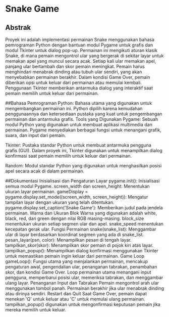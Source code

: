 
# Snake Game

## Abstrak
Proyek ini adalah implementasi permainan Snake menggunakan bahasa pemrograman Python dengan bantuan modul Pygame untuk grafis dan modul Tkinter untuk dialog pop-up. Permainan ini mengikuti aturan klasik Snake, di mana pemain mengontrol ular yang bergerak di sekitar layar untuk memakan apel yang muncul secara acak. Setiap kali ular memakan apel, panjang ular bertambah dan skor pemain meningkat. Pemain harus menghindari menabrak dinding atau tubuh ular sendiri, yang akan menyebabkan permainan berakhir. Dalam kondisi Game Over, pemain diberikan opsi untuk keluar dari permainan atau memulai kembali. Penggunaan Tkinter memberikan antarmuka dialog yang interaktif saat pemain memilih untuk keluar dari permainan.

##Bahasa Pemrograman
Python: Bahasa utama yang digunakan untuk mengembangkan permainan ini. Python dipilih karena kemudahan penggunaannya dan ketersediaan pustaka yang kuat untuk pengembangan permainan dan antarmuka grafis.
Tools yang Digunakan
Pygame: Sebuah modul Python yang digunakan untuk membuat aplikasi multimedia dan permainan. Pygame menyediakan berbagai fungsi untuk menangani grafik, suara, dan input dari pemain.

Tkinter: Pustaka standar Python untuk membuat antarmuka pengguna grafis (GUI). Dalam proyek ini, Tkinter digunakan untuk menampilkan dialog konfirmasi saat pemain memilih untuk keluar dari permainan.

Random: Modul standar Python yang digunakan untuk menghasilkan posisi apel secara acak di dalam permainan.

##Dokumentasi
Inisialisasi dan Pengaturan Layar
pygame.init(): Inisialisasi semua modul Pygame.
screen_width dan screen_height: Menentukan ukuran layar permainan.
gameDisplay = pygame.display.set_mode((screen_width, screen_height)): Mengatur tampilan layar dengan ukuran yang telah ditentukan.
pygame.display.set_caption('Snake Game'): Memberikan judul pada jendela permainan.
Warna dan Ukuran Blok
Warna yang digunakan adalah white, black, red, dan green dengan nilai RGB masing-masing.
block_size menentukan ukuran setiap segmen ular dan apel.
snake_speed menentukan kecepatan gerak ular.
Fungsi Permainan
snake(snake_list): Menggambar ular di layar berdasarkan koordinat segmen yang ada di snake_list.
pesan_layar(psn, color): Menampilkan pesan di tengah layar.
tampilkan_skor(skor): Menampilkan skor pemain di pojok kiri atas layar.
tampilkan_popup(): Menampilkan dialog konfirmasi menggunakan Tkinter untuk memastikan pemain ingin keluar dari permainan.
Game Loop
gameLoop(): Fungsi utama yang menjalankan permainan, mencakup pengaturan awal, pengendalian ular, penanganan tabrakan, penambahan skor, dan kondisi Game Over.
Loop permainan utama menangani input pengguna, memperbarui posisi ular, memeriksa tabrakan, dan menggambar ulang layar.
Penanganan Input dan Tabrakan
Pemain mengontrol arah ular menggunakan tombol panah.
Permainan berakhir jika ular menabrak dinding atau dirinya sendiri.
Restart dan Quit
Saat Game Over, pemain dapat menekan 'Q' untuk keluar atau 'C' untuk memulai ulang permainan.
tampilkan_popup() digunakan untuk mengonfirmasi keputusan pemain jika mereka memilih untuk keluar.
